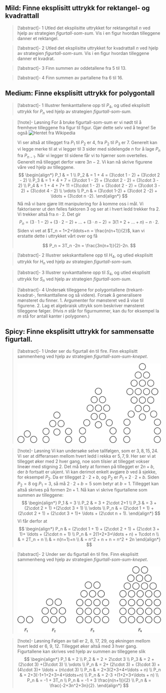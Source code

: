 
## Mild: Finne eksplisitt uttrykk for rektangel- og kvadrattall


> [!abstract]- 1
> Utled det eksplisitte uttrykket for rektangeltall $n$ ved hjelp av strategien *figurtall-som-sum.* Vis i en figur hvordan tilleggene danner et rektangel.


> [!abstract]- 2
> Utled det eksplisitte uttrykket for kvadrattall $n$ ved hjelp av strategien *figurtall-som-sum.* Vis i en figur hvordan tilleggene danner et kvadrat.


> [!abstract]- 3
> Finn summen av oddetallene fra 5 til 13.


> [!abstract]- 4
> Finn summen av partallene fra 6 til 16.


## Medium: Finne eksplisitt uttrykk for polygontall


> [!abstract]- 1
> Illustrer femkanttallene opp til $P_{4}$, og utled eksplisitt uttrykk for $P_{n}$ ved hjelp av strategien *figurtall-som-sum.*

> [!note]- Løsning 
> For å bruke figurtall-som-sum er vi nødt til å fremheve tilleggene fra figur til figur. Gjør dette selv ved å tegne! Se også 
> ![Hentet fra Wikipedia](https://upload.wikimedia.org/wikipedia/commons/b/b5/Pentagonal_number.gif)
> 
> Vi ser altså at tillegget fra $P_1$ til $P_2$ er $4$, fra $P_2$ til $P_3$ er $7$. Generelt kan vi legge merke til at vi legger til $3$ sider med sidelengde $n$ for å lage $P_n$ fra $P_{n-1}$. Når vi legger til sidene får vi to hjørner som overtelles. Generelt må tillegget derfor være $3n-2$. Vi kan nå skrive figurene våre ved hjelp av tilleggene.
> $$
> \begin{align*}
> P_1 & = 1
> \\
> P_2 & = 1 + 4 = (3\cdot 1 - 2) + (3\cdot 2 - 2)
> \\
> P_3 & = 1 + 4 + 7 =  (3\cdot 1 - 2) + (3\cdot 2 - 2) = (3\cdot 3 - 2)
> \\
> P_4 & = 1 + 4 + 7+ 11 =(3\cdot 1 - 2) + (3\cdot 2 - 2) = (3\cdot 3 - 2) + (3\cdot 4 - 2)
> \\
> \vdots
> \\
> P_n & = (3\cdot 1-2) + (3\cdot 2 -2) + \ldots + (3\cdot n -2).
> \end{align*}
> $$
> Nå må vi bare gjøre litt manipulering for å komme oss i mål. Vi faktoriserer ut den felles faktoren $3$ og ser at i hvert ledd trekker fra $2$. Vi trekker altså fra $n\cdot 2$. Det gir
> $$P_n = (3\cdot 1-2) + (3\cdot 2 -2) + \ldots + (3\cdot n -2) = 3(1+2+\ldots + n) - n\cdot 2.$$
> Siden vi vet at $T_n = 1+2+\ldots+n = \frac{n(n+1)}{2}$, kan vi erstatte dette i uttrykket vårt over og få
> 
> $$
> P_n = 3T_n -2n = \frac{3n(n+1)}{2}-2n.
> $$
> 

> [!abstract]- 2
> Illustrer sekskanttallene opp til $H_{4}$, og utled eksplisitt uttrykk for $H_{n}$ ved hjelp av strategien *figurtall-som-sum.*


> [!abstract]- 3
> Illustrer syvkanttallene opp til $S_{4}$, og utled eksplisitt uttrykk for $S_{n}$ ved hjelp av strategien *figurtall-som-sum.*


> [!abstract]- 4
> Undersøk tilleggene for polygontallene (trekant- kvadrat-, femkanttallene og så videre). Forsøk å generalisere mønsteret du finner.
>     1. Argumenter for mønsteret ved å vise til figurene.
>     2. Lag et algebraisk uttrykk som beskriver mønsteret tilleggene følger. (Hvis $n$ står for figurnummer, kan du for eksempel la $m$ stå for antall kanter i polygonen.)

## Spicy: Finne eksplisitt uttrykk for sammensatte figurtall.

> [!abstract]- 1
> Under ser du figurtall én til fire. Finn eksplisitt sammenheng ved hjelp av strategien *figurtall-som-sum-knepet*.
>  
>  ![](https://raw.githubusercontent.com/Andremartiny/MA-173/main/img/tallteo/image1.png)

> [!note]- Løsning 
> Vi kan undersøke selve tallfølgen, som er $3, 8, 15, 24$. Vi ser at differansen mellom hvert ledd i rekka er $5, 7, 9$. Her ser vi at tillegget øker med 2 hver gang, noe som tilsier at tillegget vokser lineær med stigning $2$. Det må bety at formen på tillegget er $2n+b$, der $b$ fortsatt er ukjent. Vi kan derimot enkelt avgjøre $b$ ved å sjekke, for eksempel $P_2$. Da er tillegget $2\cdot 2 + b$, og $P_2$ er $P_1 + 2\cdot2+b$. Siden $P_2 = 8$ og $P_1 = 3$, så må $2\cdot 2 + b = 5$ som betyr at $b=1$. Tillegget kan altså skrives på formen $2n+1$. Nå kan vi skrive figurtallene som summen av tilleggene:
>    $$
>       \begin{align*}
>  P_1 & = 3
>             \\
>                P_2 & = 3 + 2\cdot 2+1
>                   \\
>  P_3 & = 3 + (2\cdot 2 + 1) +(2\cdot 3 + 1)
>     \\
>      \vdots
>     \\
>  P_n & = (2\cdot 1 + 1) + (2\cdot 2 + 1) + (2\cdot 3 + 1)+ \ldots + (2\cdot n + 1).
>  \end{align*}
> $$
>  Vi får derfor at
>  $$
> \begin{align*}
> P_n & = (2\cdot 1 + 1) + (2\cdot 2 + 1) + (2\cdot 3 + 1)+ \ldots + (2\cdot n + 1)
> \\
> P_n & = 2(1+2+3+\ldots + n) + 1\cdot n
> \\
> & = 2T_n + n
> \\
> & = n(n+1)+n
> \\
> & = n^2 + n + n = n^2 + 2n
> \end{align*}
> $$



> [!abstract]- 2
> Under ser du figurtall én til fire. Finn eksplisitt sammenheng ved hjelp av strategien *figurtall-som-sum-knepet*.
> 
> ![](https://raw.githubusercontent.com/Andremartiny/MA-173/main/img/tallteo/image2.png)

> [!note]- Løsning 
> Følgen av tall er $2$, $8$, $17$, $29$, og økningen mellom hvert ledd er $6$, $9$, $12$. Tillegget øker altså med $3$ hver gang. Figurtallene kan skrives ved hjelp av summen av tilleggene slik 
> $$
> \begin{align*}
> P_1 & = 2
> \\
> P_2 & = 2 + 2\cdot 3
> \\
> P_3 & = 2 + (2\cdot 3) +(3\cdot 3)
> \\
> \vdots
> \\
> P_n & = 2+ (2\cdot 3) + (3\cdot 3) + (4\cdot 3)+ \ldots + (n\cdot 3)
> \\
> P_n & = 2+3(2+3+4+\ldots + n)   \\
>  P_n & = 2+3(-1+1+2+3+4+\ldots+n)
>  \\
>  P_n & = 2-3 +(1+2+3+\ldots + n)
>  \\
>  P_n & = -1 + 3T_n
>  \\   P_n & = -1 + 3 \frac{n(n+1)}{2}
>   \\
>   P_n & = \frac{-2+3n^2+3n}{2}.
>   \end{align*}
>   $$

